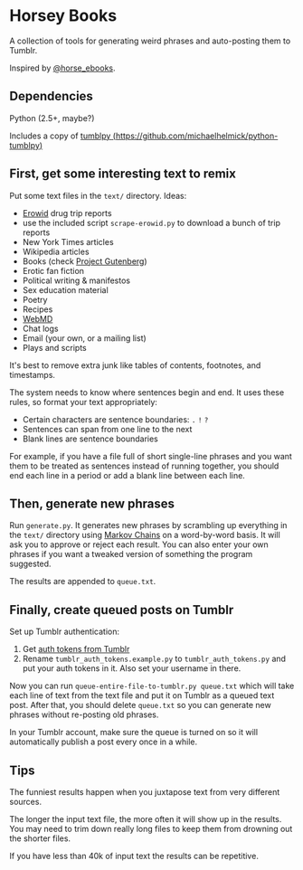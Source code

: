 Horsey Books
=====================

A collection of tools for generating weird phrases and auto-posting them to Tumblr.

Inspired by [@horse_ebooks](https://twitter.com/horse_ebooks).


Dependencies
---------------------

Python (2.5+, maybe?)

Includes a copy of [tumblpy (https://github.com/michaelhelmick/python-tumblpy)](https://github.com/michaelhelmick/python-tumblpy)


First, get some interesting text to remix
---------------------

Put some text files in the `text/` directory.  Ideas:

* [Erowid](http://www.erowid.org/experiences/) drug trip reports
 * use the included script `scrape-erowid.py` to download a bunch of trip reports
* New York Times articles
* Wikipedia articles
* Books (check [Project Gutenberg](http://www.gutenberg.org/))
* Erotic fan fiction
* Political writing & manifestos
* Sex education material
* Poetry
* Recipes
* [WebMD](http://www.webmd.com/depression/tc/seasonal-affective-disorder-sad-topic-overview)
* Chat logs
* Email (your own, or a mailing list)
* Plays and scripts

It's best to remove extra junk like tables of contents, footnotes, and timestamps.

The system needs to know where sentences begin and end.  It uses these rules, so format your text appropriately:

* Certain characters are sentence boundaries: `.` `!` `?`
* Sentences can span from one line to the next
* Blank lines are sentence boundaries

For example, if you have a file full of short single-line phrases and you want them to be treated as sentences instead of running together, you should end each line in a period or add a blank line between each line.

Then, generate new phrases
---------------------

Run `generate.py`.  It generates new phrases by scrambling up everything in the `text/` directory using [Markov Chains](http://www.cs.bell-labs.com/cm/cs/pearls/sec153.html) on a word-by-word basis.  It will ask you to approve or reject each result.  You can also enter your own phrases if you want a tweaked version of something the program suggested.

The results are appended to `queue.txt`.


Finally, create queued posts on Tumblr
---------------------

Set up Tumblr authentication:

1. Get [auth tokens from Tumblr](http://www.tumblr.com/oauth/apps)
2. Rename `tumblr_auth_tokens.example.py` to `tumblr_auth_tokens.py` and put your auth tokens in it.  Also set your username in there.

Now you can run `queue-entire-file-to-tumblr.py queue.txt` which will take each line of text from the text file and put it on Tumblr as a queued text post.  After that, you should delete `queue.txt` so you can generate new phrases without re-posting old phrases.

In your Tumblr account, make sure the queue is turned on so it will automatically publish a post every once in a while.


Tips
---------------------

The funniest results happen when you juxtapose text from very different sources.

The longer the input text file, the more often it will show up in the results.  You may need to trim down really long files to keep them from drowning out the shorter files.

If you have less than 40k of input text the results can be repetitive.


